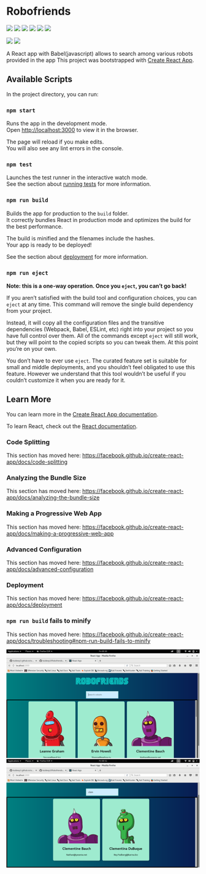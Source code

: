 # Robofriends
[![](https://img.shields.io/github/license/kuldeep3/Robofriends.svg)](https://github.com/kuldeep3/Robofriends/blob/master/LICENSE.md)
![](https://img.shields.io/github/repo-size/kuldeep3/Robofriends.svg)
![](https://img.shields.io/github/languages/top/kuldeep3/Robofriends.svg)
![](https://img.shields.io/github/package-json/v/kuldeep3/Robofriends.svg)
![](https://img.shields.io/github/contributors/kuldeep3/Robofriends.svg)
![](https://img.shields.io/github/last-commit/kuldeep3/Robofriends.svg)

![](https://forthebadge.com/images/badges/made-with-javascript.svg)
![](https://forthebadge.com/images/badges/uses-html.svg)



A React app with Babel(javascript) allows to search among various robots provided in the app
This project was bootstrapped with [Create React App](https://github.com/facebook/create-react-app).

## Available Scripts

In the project directory, you can run:

### `npm start`

Runs the app in the development mode.<br>
Open [http://localhost:3000](http://localhost:3000) to view it in the browser.

The page will reload if you make edits.<br>
You will also see any lint errors in the console.

### `npm test`

Launches the test runner in the interactive watch mode.<br>
See the section about [running tests](https://facebook.github.io/create-react-app/docs/running-tests) for more information.

### `npm run build`

Builds the app for production to the `build` folder.<br>
It correctly bundles React in production mode and optimizes the build for the best performance.

The build is minified and the filenames include the hashes.<br>
Your app is ready to be deployed!

See the section about [deployment](https://facebook.github.io/create-react-app/docs/deployment) for more information.

### `npm run eject`

**Note: this is a one-way operation. Once you `eject`, you can’t go back!**

If you aren’t satisfied with the build tool and configuration choices, you can `eject` at any time. This command will remove the single build dependency from your project.

Instead, it will copy all the configuration files and the transitive dependencies (Webpack, Babel, ESLint, etc) right into your project so you have full control over them. All of the commands except `eject` will still work, but they will point to the copied scripts so you can tweak them. At this point you’re on your own.

You don’t have to ever use `eject`. The curated feature set is suitable for small and middle deployments, and you shouldn’t feel obligated to use this feature. However we understand that this tool wouldn’t be useful if you couldn’t customize it when you are ready for it.

## Learn More

You can learn more in the [Create React App documentation](https://facebook.github.io/create-react-app/docs/getting-started).

To learn React, check out the [React documentation](https://reactjs.org/).

### Code Splitting

This section has moved here: https://facebook.github.io/create-react-app/docs/code-splitting

### Analyzing the Bundle Size

This section has moved here: https://facebook.github.io/create-react-app/docs/analyzing-the-bundle-size

### Making a Progressive Web App

This section has moved here: https://facebook.github.io/create-react-app/docs/making-a-progressive-web-app

### Advanced Configuration

This section has moved here: https://facebook.github.io/create-react-app/docs/advanced-configuration

### Deployment

This section has moved here: https://facebook.github.io/create-react-app/docs/deployment

### `npm run build` fails to minify

This section has moved here: https://facebook.github.io/create-react-app/docs/troubleshooting#npm-run-build-fails-to-minify

![](https://github.com/kuldeep3/Robofriends/blob/master/screenshots/img1.png)
![](https://github.com/kuldeep3/Robofriends/blob/master/screenshots/img2.png)
